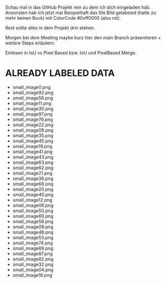 Schau mal in das GitHub Projekt rein zu dem ich dich eingeladen hab.
Ansonsten hab ich jetzt mal Beispielhaft das 0te Bild gelabeled (hatte zu mehr keinen Bock) mit ColorCode #0xff0000 (also rot).

Rest sollte alles in dem Projekt drin stehen.

Morgen bei dem Meeting maybe kurz hier den main Branch präsentieren     +     weitere Steps erläutern.

Einlesen in IoU vs Pixel Based bzw. IoU und PixelBased Merge.



# ALREADY LABELED DATA

+ small_image0.png
+ small_image92.png
+ small_image56.png
+ small_image11.png
+ small_image30.png
+ small_image97.png
+ small_image76.png
+ small_image22.png
+ small_image08.png
+ small_image35.png
+ small_image45.png
+ small_image19.png
+ small_image41.png
+ small_image43.png
+ small_image63.png
+ small_image62.png
+ small_image21.png
+ small_image36.png
+ small_image68.png
+ small_image20.png
+ small_image40.png
+ small_image12.png
+ small_image06.png
+ small_image50.png
+ small_image60.png
+ small_image58.png
+ small_image09.png
+ small_image48.png
+ small_image53.png
+ small_image74.png
+ small_image69.png
+ small_image87.png
+ small_image82.png
+ small_image32.png
+ small_image04.png
+ small_image16.png
